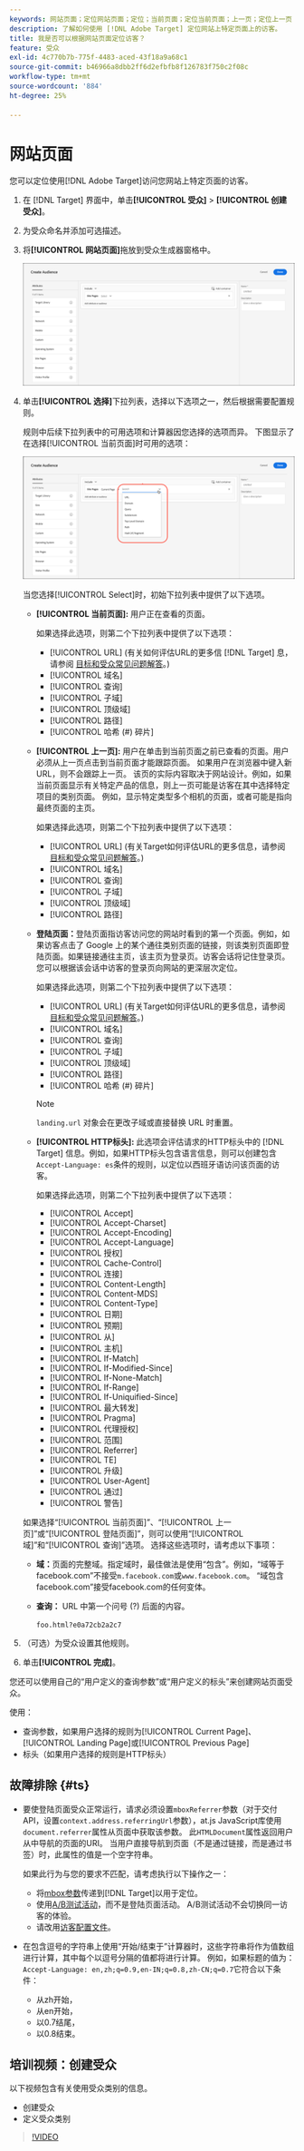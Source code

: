```yaml
---
keywords: 网站页面；定位网站页面；定位；当前页面；定位当前页面；上一页；定位上一页；登陆页面；定位登陆页面；HTTP标头
description: 了解如何使用 [!DNL Adobe Target] 定位网站上特定页面上的访客。
title: 我是否可以根据网站页面定位访客？
feature: 受众
exl-id: 4c770b7b-775f-4483-aced-43f18a9a68c1
source-git-commit: b46966a8dbb2ff6d2efbfb8f126783f750c2f08c
workflow-type: tm+mt
source-wordcount: '884'
ht-degree: 25%

---
```


# 网站页面

您可以定位使用[!DNL Adobe Target]访问您网站上特定页面的访客。

1. 在 [!DNL Target] 界面中，单击&#x200B;**[!UICONTROL 受众]** > **[!UICONTROL 创建受众]**。
1. 为受众命名并添加可选描述。
1. 将&#x200B;**[!UICONTROL 网站页面]**&#x200B;拖放到受众生成器窗格中。

   ![“网站页面”受众](assets/target_site_pages.png)

1. 单击&#x200B;**[!UICONTROL 选择]**&#x200B;下拉列表，选择以下选项之一，然后根据需要配置规则。

   规则中后续下拉列表中的可用选项和计算器因您选择的选项而异。 下图显示了在选择[!UICONTROL 当前页面]时可用的选项：

   ![当前页面](assets/current-page.png)

   当您选择[!UICONTROL Select]时，初始下拉列表中提供了以下选项。

   * **[!UICONTROL 当前页面]:** 用户正在查看的页面。

      如果选择此选项，则第二个下拉列表中提供了以下选项：

      * [!UICONTROL URL] (有关如何评估URL的更多信 [!DNL Target] 息，请参阅 [目标和受众常见问题解答](/help/c-target/c-troubleshooting-targets-and-audiences/troubleshooting-targets-and-audiences.md)。)
      * [!UICONTROL 域名]
      * [!UICONTROL 查询]
      * [!UICONTROL 子域]
      * [!UICONTROL 顶级域]
      * [!UICONTROL 路径]
      * [!UICONTROL 哈希 (#) 碎片]
   * **[!UICONTROL 上一页]:** 用户在单击到当前页面之前已查看的页面。用户必须从上一页点击到当前页面才能跟踪页面。 如果用户在浏览器中键入新URL，则不会跟踪上一页。 该页的实际内容取决于网站设计。例如，如果当前页面显示有关特定产品的信息，则上一页可能是访客在其中选择特定项目的类别页面。 例如，显示特定类型多个相机的页面，或者可能是指向最终页面的主页。

      如果选择此选项，则第二个下拉列表中提供了以下选项：

      * [!UICONTROL URL] (有关Target如何评估URL的更多信息，请参阅 [目标和受众常见问题解答](/help/c-target/c-troubleshooting-targets-and-audiences/troubleshooting-targets-and-audiences.md)。)
      * [!UICONTROL 域名]
      * [!UICONTROL 查询]
      * [!UICONTROL 子域]
      * [!UICONTROL 顶级域]
      * [!UICONTROL 路径]
   * **登陆页面：**&#x200B;登陆页面指访客访问您的网站时看到的第一个页面。例如，如果访客点击了 Google 上的某个通往类别页面的链接，则该类别页面即登陆页面。如果链接通往主页，该主页为登录页。访客会话将记住登录页。您可以根据该会话中访客的登录页向网站的更深层次定位。

      如果选择此选项，则第二个下拉列表中提供了以下选项：

      * [!UICONTROL URL] (有关Target如何评估URL的更多信息，请参阅 [目标和受众常见问题解答](/help/c-target/c-troubleshooting-targets-and-audiences/troubleshooting-targets-and-audiences.md)。)
      * [!UICONTROL 域名]
      * [!UICONTROL 查询]
      * [!UICONTROL 子域]
      * [!UICONTROL 顶级域]
      * [!UICONTROL 路径]
      * [!UICONTROL 哈希 (#) 碎片]

      >[!NOTE]
      >
      >`landing.url` 对象会在更改子域或直接替换 URL 时重置。

   * **[!UICONTROL HTTP标头]:** 此选项会评估请求的HTTP标头中的 [!DNL Target] 信息。例如，如果HTTP标头包含语言信息，则可以创建包含`Accept-Language: es`条件的规则，以定位以西班牙语访问该页面的访客。

      如果选择此选项，则第二个下拉列表中提供了以下选项：

      * [!UICONTROL Accept]
      * [!UICONTROL Accept-Charset]
      * [!UICONTROL Accept-Encoding]
      * [!UICONTROL Accept-Language]
      * [!UICONTROL 授权]
      * [!UICONTROL Cache-Control]
      * [!UICONTROL 连接]
      * [!UICONTROL Content-Length]
      * [!UICONTROL Content-MDS]
      * [!UICONTROL Content-Type]
      * [!UICONTROL 日期]
      * [!UICONTROL 预期]
      * [!UICONTROL 从]
      * [!UICONTROL 主机]
      * [!UICONTROL If-Match]
      * [!UICONTROL If-Modified-Since]
      * [!UICONTROL If-None-Match]
      * [!UICONTROL If-Range]
      * [!UICONTROL If-Uniquified-Since]
      * [!UICONTROL 最大转发]
      * [!UICONTROL Pragma]
      * [!UICONTROL 代理授权]
      * [!UICONTROL 范围]
      * [!UICONTROL Referrer]
      * [!UICONTROL TE]
      * [!UICONTROL 升级]
      * [!UICONTROL User-Agent]
      * [!UICONTROL 通过]
      * [!UICONTROL 警告]

   如果选择“[!UICONTROL 当前页面]”、“[!UICONTROL 上一页]”或“[!UICONTROL 登陆页面]”，则可以使用“[!UICONTROL 域]”和“[!UICONTROL 查询]”选项。 选择这些选项时，请考虑以下事项：

   * **域：**&#x200B;页面的完整域。指定域时，最佳做法是使用“包含”。例如，“域等于facebook.com”不接受`m.facebook.com`或`www.facebook.com`。 “域包含facebook.com”接受facebook.com的任何变体。
   * **查询：** URL 中第一个问号 (?) 后面的内容。

      `foo.html?e0a72cb2a2c7`





1. （可选）为受众设置其他规则。
1. 单击&#x200B;**[!UICONTROL 完成]**。

您还可以使用自己的“用户定义的查询参数”或“用户定义的标头”来创建网站页面受众。

使用：

* 查询参数，如果用户选择的规则为[!UICONTROL Current Page]、[!UICONTROL Landing Page]或[!UICONTROL Previous Page]
* 标头（如果用户选择的规则是HTTP标头）

## 故障排除 {#ts}

* 要使登陆页面受众正常运行，请求必须设置`mboxReferrer`参数（对于交付API，设置`context.address.referringUrl`参数），at.js JavaScript库使用`document.referrer`属性从页面中获取该参数。 此`HTMLDocument`属性返回用户从中导航的页面的URI。 当用户直接导航到页面（不是通过链接，而是通过书签）时，此属性的值是一个空字符串。

   如果此行为与您的要求不匹配，请考虑执行以下操作之一：

   * 将[mbox参数](/help/c-implementing-target/c-implementing-target-for-client-side-web/t-mbox-download/c-understanding-global-mbox/pass-parameters-to-global-mbox.md)传递到[!DNL Target]以用于定位。
   * 使用[A/B测试活动](/help/c-activities/t-test-ab/test-ab.md)，而不是登陆页面活动。 A/B测试活动不会切换同一访客的体验。
   * 请改用[访客配置文件](/help/c-target/c-audiences/c-target-rules/visitor-profile.md)。

* 在包含逗号的字符串上使用“开始/结束于”计算器时，这些字符串将作为值数组进行计算，其中每个以逗号分隔的值都将进行计算。 例如，如果标题的值为：`Accept-Language: en,zh;q=0.9,en-IN;q=0.8,zh-CN;q=0.7`它符合以下条件：
   * 从zh开始，
   * 从en开始，
   * 以0.7结尾，
   * 以0.8结束。

## 培训视频：创建受众

以下视频包含有关使用受众类别的信息。

* 创建受众
* 定义受众类别

>[!VIDEO](https://video.tv.adobe.com/v/17392)
